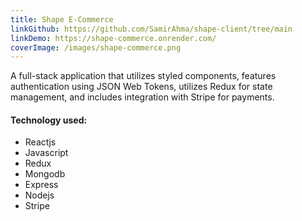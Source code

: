 ```yaml
---
title: Shape E-Commerce
linkGithub: https://github.com/SamirAhma/shape-client/tree/main
linkDemo: https://shape-commerce.onrender.com/
coverImage: /images/shape-commerce.png
---
```

A full-stack application that utilizes styled components, features authentication using JSON Web Tokens, utilizes Redux for state management, and includes integration with Stripe for payments.



#### T﻿echnology used:

* R﻿eactjs
* Javascript
* R﻿edux
* M﻿ongodb
* E﻿xpress
* N﻿odejs
* S﻿tripe
